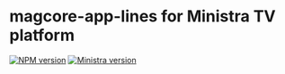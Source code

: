 # magcore-app-lines for Ministra TV platform

[![NPM version](https://img.shields.io/npm/v/magcore-app-lines.svg?style=flat-square)](https://www.npmjs.com/package/magcore-app-lines)
[![Ministra version](https://img.shields.io/badge/Ministra-5.6.0-%23532560.svg?style=flat-square)](https://ministra.com)
